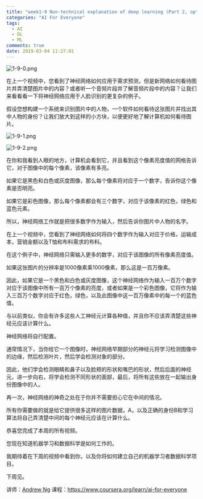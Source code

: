 ```yaml
---
title: "week1-9 Non-technical explanation of deep learning (Part 2, optional) 深度学习的非技术性解释（第2部分，可选）"
categories: "AI For Everyone"
tags:
  - AI
  - DL
  - ML
comments: true
date: 2019-03-04 11:27:01
---
```


![1-9-0.png](https://upload-images.jianshu.io/upload_images/910914-2cd910825abd523a.png?imageMogr2/auto-orient/strip%7CimageView2/2/w/1240)

在上一个视频中，您看到了神经网络如何应用于需求预测，但是新网络如何看待图片并弄清楚图片中的内容？或者听一个音频片段并了解音频片段中的内容？让我们来看看看一下将神经网络应用于人脸识别的更复杂的例子。

假设您想构建一个系统来识别图片中的人物，一个软件如何看待这张图片并找出其中人物的身份？让我们放大到这样的小方块，以便更好地了解计算机如何看待图片。

<!--more-->

![1-9-1.png](https://upload-images.jianshu.io/upload_images/910914-51bd8bb902b3d3ca.png?imageMogr2/auto-orient/strip%7CimageView2/2/w/1240)

![1-9-2.png](https://upload-images.jianshu.io/upload_images/910914-07b4a6080a300162.png?imageMogr2/auto-orient/strip%7CimageView2/2/w/1240)

在你和我看到人眼的地方，计算机会看到它，并且看到这个像素亮度值的网格告诉它，对于图像中的每个像素，该像素有多亮。

如果它是黑色和白色或灰度图像，那么每个像素将对应于一个数字，告诉你这个像素是否明亮。

如果它是彩色图像，那么每个像素都会有三个数字，对应于该像素的红色，绿色和蓝色元素。

所以，神经网络工作就是把很多数字作为输入，然后告诉你图片中人物的名字。

在上一个视频中，您看到了神经网络如何将四个数字作为输入对应于价格，运输成本，营销金额以及T恤和布料需求的布料。

在这个例子中，神经网络只需输入更多的数字，对应于该图像的所有像素亮度值。

如果这张图片的分辨率是1000像素乘1000像素，那么这是一百万像素。

因此，如果它是一个黑色和白色或灰度图像，这个神经网络作为输入一百万个数字对应于该图像中所有一百万个像素的亮度，或者如果是一个彩色图像，它将作为输入三百万个数字对应于红色，绿色，以及此图像中这一百万像素中的每一个的蓝色值。

与以前类似，你会有许多这些人工神经元计算各种值，并且你不应该弄清楚这些神经元应该计算什么。

神经网络将自行配置。

通常情况下，当你给它一个图像时，神经网络早期部分的神经元将学习检测图像中的边缘，然后检测叶片，然后学会检测对象的部分。

因此，他们学会检测眼睛和鼻子以及脸颊的形状和嘴巴的形状，然后后面的神经元，进一步向右，将学会检测不同形状的面部，最后，将所有这些放在一起输出身份图像中的人。

再一次，神经网络的神奇之处在于你并不需要担心它在中间的情况。

所有你需要做的就是给它提供很多这样的图片数据，A，以及正确的身份B和学习算法将自己弄清楚中间的每个神经元应该在计算什么。

恭喜您完成了本周的所有视频。

您现在知道机器学习和数据科学是如何工作的。

我期待着在下周的视频中看到你，以及你将如何建立自己的机器学习者数据科学项目。

下周见。

讲师：[Andrew Ng](https://www.coursera.org/instructor/andrewng)
课程：<https://www.coursera.org/learn/ai-for-everyone>
